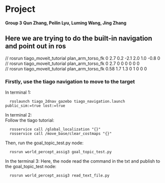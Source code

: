 # Project

**Group 3**
**Qun Zhang, Peilin Lyu, Luming Wang, Jing Zhang**


## Here we are trying to do the built-in navigation and point out in ros
// rosrun tiago_moveit_tutorial plan_arm_torso_fk  0 2.7 0.2 -2.1 2.0 1.0 -0.8 0   
// rosrun tiago_moveit_tutorial plan_arm_torso_fk  0 2.7 0 0 0 0 0 0   
// rosrun tiago_moveit_tutorial plan_arm_torso_fk  0.58 1.7 1.3  0 1 0 0 0   
### Firstly, use the tiago navigation to move to the target
In terminal 1:  
```
  roslaunch tiago_2dnav_gazebo tiago_navigation.launch public_sim:=true lost:=true
```
  

In terminal 2:  
Follow the tiago tutorial:
```
  rosservice call /global_localization "{}"
  rosservice call /move_base/clear_costmaps "{}"
```
Then, run the goal_topic_test.py node:
```
  rosrun world_percept_assig3 goal_topic_test.py 
```

In the terminal 3: 
Here, the node read the command in the txt and publish to the goal_topic_test node:
```
  rosrun world_percept_assig3 read_text_file.py 
``` 
  




